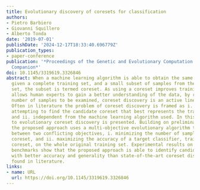 ```yaml
---
title: Evolutionary discovery of coresets for classification
authors:
- Pietro Barbiero
- Giovanni Squillero
- Alberto Tonda
date: '2019-07-01'
publishDate: '2024-12-17T18:33:40.696779Z'
publication_types:
- paper-conference
publication: '*Proceedings of the Genetic and Evolutionary Computation Conference
  Companion*'
doi: 10.1145/3319619.3326846
abstract: When a machine learning algorithm is able to obtain the same performance
  given a complete training set, and a small subset of samples from the same training
  set, the subset is termed coreset. As using a coreset improves training speed and
  allows human experts to gain a better understanding of the data, by reducing the
  number of samples to be examined, coreset discovery is an active line of research.
  Often in literature the problem of coreset discovery is framed as i. single-objective,
  attempting to find the candidate coreset that best represents the training set,
  and ii. independent from the machine learning algorithm used. In this work, an approach
  to evolutionary coreset discovery is presented. Building on preliminary results,
  the proposed approach uses a multi-objective evolutionary algorithm to find compromises
  between two conflicting objectives, i. minimizing the number of samples in a candidate
  coreset, and ii. maximizing the accuracy of a target classifier, trained with the
  coreset, on the whole original training set. Experimental results on popular classification
  benchmarks show that the proposed approach is able to identify candidate coresets
  with better accuracy and generality than state-of-the-art coreset discovery algorithms
  found in literature.
links:
- name: URL
  url: https://doi.org/10.1145/3319619.3326846
---
```

